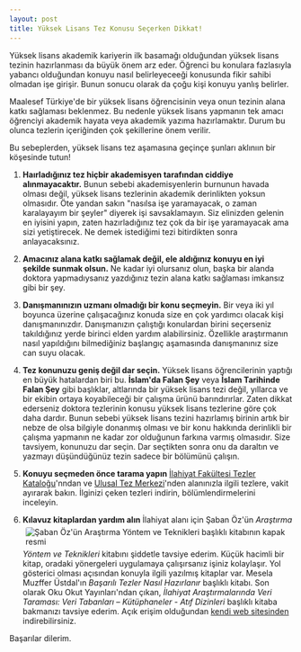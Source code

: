 ```yaml
---
layout: post
title: Yüksek Lisans Tez Konusu Seçerken Dikkat!
---
```


<style>
    img {
      float: right;
      margin: 5px;
      border-radius: 3px;  
    }
  </style>

Yüksek lisans akademik kariyerin ilk basamağı olduğundan yüksek lisans tezinin hazırlanması da büyük önem arz eder. Öğrenci bu konulara fazlasıyla yabancı olduğundan konuyu nasıl belirleyeceeği konusunda fikir sahibi olmadan işe girişir. Bunun sonucu olarak da çoğu kişi konuyu yanlış belirler. 

Maalesef Türkiye'de bir yüksek lisans öğrencisinin veya onun tezinin alana katkı sağlaması beklenmez. Bu nedenle yüksek lisans yapmanın tek amacı öğrenciyi akademik hayata veya akademik yazıma hazırlamaktır. Durum bu olunca tezlerin içeriğinden çok şekillerine önem verilir. 

Bu sebeplerden, yüksek lisans tez aşamasına geçinçe şunları aklınıın bir köşesinde tutun!

1. **Haırladığınız tez hiçbir akademisyen tarafından ciddiye alınmayacaktır.**
    Bunun sebebi akademisyenlerin burnunun havada olması değil, yüksek lisans tezlerinin akademik derinlikten yoksun olmasıdır. Öte yandan sakın "nasılsa işe yaramayacak, o zaman karalayayım bir şeyler" diyerek işi savsaklamayın. Siz elinizden gelenin en iyisini yapın, zaten
    hazırladığınız tez çok da bir işe yaramayacak ama sizi yetiştirecek. Ne demek istediğimi tezi bitirdikten sonra anlayacaksınız. 

2. **Amacınız alana katkı sağlamak değil, ele aldığınız konuyu en iyi şekilde sunmak olsun.**
    Ne kadar iyi olursanız olun, başka bir alanda doktora yapmadıysanız yazdığınız tezin alana katkı sağlaması imkansız gibi bir şey.
    
3. **Danışmanınızın uzmanı olmadığı bir konu seçmeyin.**
    Bir veya iki yıl boyunca üzerine çalışacağınız konuda size en çok yardımcı olacak kişi danışmanınızdır. Danışmanızın çalıştığı konulardan birini seçerseniz takıldığınız yerde birinci elden yardım alabilirsiniz. Özellikle araştırmanın nasıl yapıldığını bilmediğiniz başlangıç aşamasında danışmanınız size can suyu olacak. 

4. **Tez konunuzu geniş değil dar seçin.**
    Yüksek lisans öğrencilerinin yaptığı en büyük hatalardan biri bu. **İslam'da Falan Şey** veya **İslam Tarihinde Falan Şey** gibi başlıklar, altlarında bir yüksek lisans tezi değil, yıllarca ve bir ekibin ortaya koyabileceği bir çalışma ürünü barındırırlar. Zaten dikkat ederseniz doktora tezlerinin konusu yüksek lisans tezlerine göre çok daha dardır. Bunun sebebi yüksek lisans tezini hazırlamış birinin artık bir nebze de olsa bilgiyle donanmış olması ve bir konu hakkında derinlikli bir çalışma yapmanın ne kadar zor olduğunun farkına varmış olmasıdır. 
	Size tavsiyem, konunuzu dar seçin. Dar seçtikten sonra onu da daraltın ve yazmayı düşündüğünüz tezin sadece bir bölümünü çalışın. 
	
5. **Konuyu seçmeden önce tarama yapın**
	<a target="_blank" href="http://ktp2.isam.org.tr/?blm=arailhtezb&navdil=tr">İlahiyat Fakültesi Tezler Kataloğu</a>'nndan ve <a target="_blank" href="https://tez.yok.gov.tr/UlusalTezMerkezi/">Ulusal Tez Merkezi</a>'nden alanınızla ilgili tezlere, vakit ayırarak bakın. İlginizi çeken tezleri indirin, bölümlendirmelerini inceleyin. 
	
6. **Kılavuz kitaplardan yardım alın**
	<img src="![](assets/images/saban_oz-arastirma.jpg)" alt="Şaban Öz'ün Araştırma Yöntem ve Teknikleri başlıklı kitabının kapak resmi"> İlahiyat alanı için Şaban Öz'ün _Araştırma Yöntem ve Teknikleri_ kitabını şiddetle tavsiye ederim. Küçük hacimli bir kitap, oradaki yönergeleri uygulamaya çalışırsanız işiniz kolaylaşır. Yol gösterici olması açısından konuyla ilgili yazılmış kitaplar var. Mesela Muzffer Üstdal'ın _Başarılı Tezler Nasıl Hazırlanır_ başlıklı kitabı. 
	Son olarak Oku Okut Yayınları'ndan çıkan, _İlahiyat Araştırmalarında Veri Taraması: Veri Tabanları – Kütüphaneler - Atıf Dizinleri_ başlıklı kitaba bakmanızı tavsiye ederim. Açık erişim olduğundan <a target="_blank_" href="https://yayin.okuokut.org/okuokut/catalog/book/isbn-9786057441690"> kendi web sitesinden</a> indirebilirsiniz. 

Başarılar dilerim. 